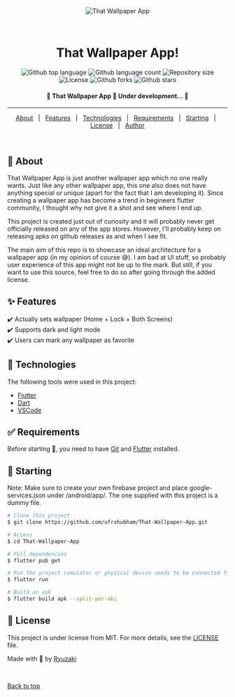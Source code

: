 <div align="center" id="top"> 
  <img src="./.github/app.gif" alt="That Wallpaper App" />

  &#xa0;

  <!-- <a href="https://thatwallpaperapp.netlify.app">Demo</a> -->
</div>

<h1 align="center">That Wallpaper App!</h1>

<p align="center">
  <img alt="Github top language" src="https://img.shields.io/github/languages/top/ufrshubham/that-wallpaper-app?color=7745b7" />

  <img alt="Github language count" src="https://img.shields.io/github/languages/count/ufrshubham/that-wallpaper-app?color=7745b7" />

  <img alt="Repository size" src="https://img.shields.io/github/repo-size/ufrshubham/that-wallpaper-app?color=7745b7" />

  <img alt="License" src="https://img.shields.io/github/license/ufrshubham/that-wallpaper-app?color=7745b7" />

  <img alt="Github forks" src="https://img.shields.io/github/forks/ufrshubham/that-wallpaper-app?color=7745b7" />

  <img alt="Github stars" src="https://img.shields.io/github/stars/ufrshubham/that-wallpaper-app?color=7745b7" />
</p>

<!-- Status -->
<h4 align="center"> 
	🚧  That Wallpaper App 🚀 Under development...  🚧
</h4> 

<hr>

<p align="center">
  <a href="#dart-about">About</a> &#xa0; | &#xa0; 
  <a href="#sparkles-features">Features</a> &#xa0; | &#xa0;
  <a href="#rocket-technologies">Technologies</a> &#xa0; | &#xa0;
  <a href="#white_check_mark-requirements">Requirements</a> &#xa0; | &#xa0;
  <a href="#checkered_flag-starting">Starting</a> &#xa0; | &#xa0;
  <a href="#memo-license">License</a> &#xa0; | &#xa0;
  <a href="https://github.com/ufrshubham" target="_blank">Author</a>
</p>

<br>

## :dart: About ##

That Wallpaper App is just another wallpaper app which no one really wants. Just like any other wallpaper app, this one also does not have anything special or unique (apart for the fact that I am developing it). Since creating a wallpaper app has become a trend in begineers flutter community, I thought why not give it a shot and see where I end up.

This project is created just out of curiosity and it will probably never get officially released on any of the app stores. However, I'll probably keep on releasing apks on github releases as and when I see fit.

The main aim of this repo is to showcase an ideal architecture for a wallpaper app (in my opinion of course 😅). I am bad at UI stuff, so probably user experience of this app might not be up to the mark. But still, if you want to use this source, feel free to do so after going through the added license.

## :sparkles: Features ##

:heavy_check_mark: Actually sets wallpaper (Home + Lock + Both Screens)\
:heavy_check_mark: Supports dark and light mode\
:heavy_check_mark: Users can mark any wallpaper as favorite

## :rocket: Technologies ##

The following tools were used in this project:

- [Flutter](https://flutter.dev/)
- [Dart](https://dart.dev/)
- [VSCode](https://code.visualstudio.com/)

## :white_check_mark: Requirements ##

Before starting :checkered_flag:, you need to have [Git](https://git-scm.com) and [Flutter](https://flutter.dev/) installed.

## :checkered_flag: Starting ##

Note: Make sure to create your own firebase project and place google-services.json under /android/app/. The one supplied with this project is a dummy file.

```bash
# Clone this project
$ git clone https://github.com/ufrshubham/That-Wallpaper-App.git

# Access
$ cd That-Wallpaper-App

# Pull dependencies
$ flutter pub get

# Run the project (emulator or physical device needs to be connected first)
$ flutter run

# Build an apk
$ flutter build apk --split-per-abi
```

## :memo: License ##

This project is under license from MIT. For more details, see the [LICENSE](LICENSE) file.


Made with :brain: by <a href="https://github.com/ufrshubham" target="_blank">Ryuzaki</a>

&#xa0;

<a href="#top">Back to top</a>
